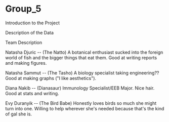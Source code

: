 # Group_5

Introduction to the Project

Description of the Data

Team Description

Natasha Djuric -- (The Natto) A botanical enthusiast sucked into the foreign world of fish and the bigger things that eat them.  Good at writing reports and making figures.

Natasha Sammut -- (The Tasho) A biology specialist taking engineering?? Good at making graphs ("I like aesthetics"). 

Diana Nakib -- (Dianasaur) Immunology Specialist/EEB Major. Nice hair. Good at stats and writing.

Evy Duranyik -- (The Bird Babe) Honestly loves birds so much she might turn into one. Willing to help wherever she's needed because that's the kind of gal she is.

